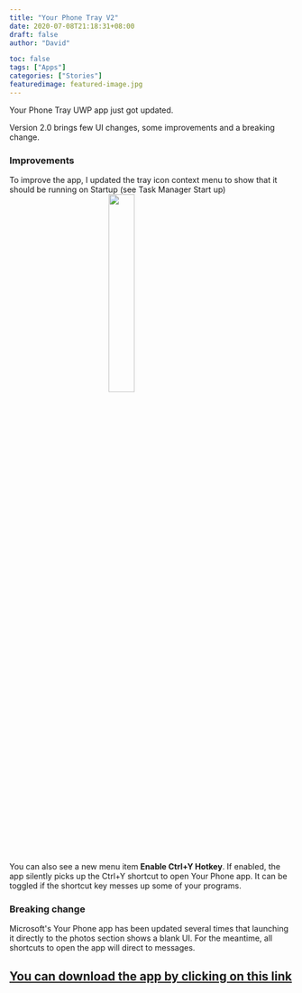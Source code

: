```yaml
---
title: "Your Phone Tray V2"
date: 2020-07-08T21:18:31+08:00
draft: false
author: "David"

toc: false
tags: ["Apps"]
categories: ["Stories"]
featuredimage: featured-image.jpg
---
```


Your Phone Tray UWP app just got updated.

Version 2.0 brings few UI changes, some improvements and a breaking change.

### Improvements
To improve the app, I updated the tray icon context menu to show that it should be running on Startup (see Task Manager Start up)
<img src="/images/07-20/yourphonetray/ypt-contextmenu.png" style="display:block;margin-left:auto;margin-right:auto;width:30%;">

You can also see a new menu item <strong>Enable Ctrl+Y Hotkey</strong>. If enabled, the app silently picks up the Ctrl+Y shortcut to open Your Phone app. It can be toggled if the shortcut key messes up some of your programs.

### Breaking change
Microsoft's Your Phone app has been updated several times that launching it directly to the photos section shows a blank UI. For the meantime, all shortcuts to open the app will direct to messages.

<a href="https://bit.ly/UrPhoneTray" target="_blank"><h2>You can download the app by clicking on this link</h2></a>